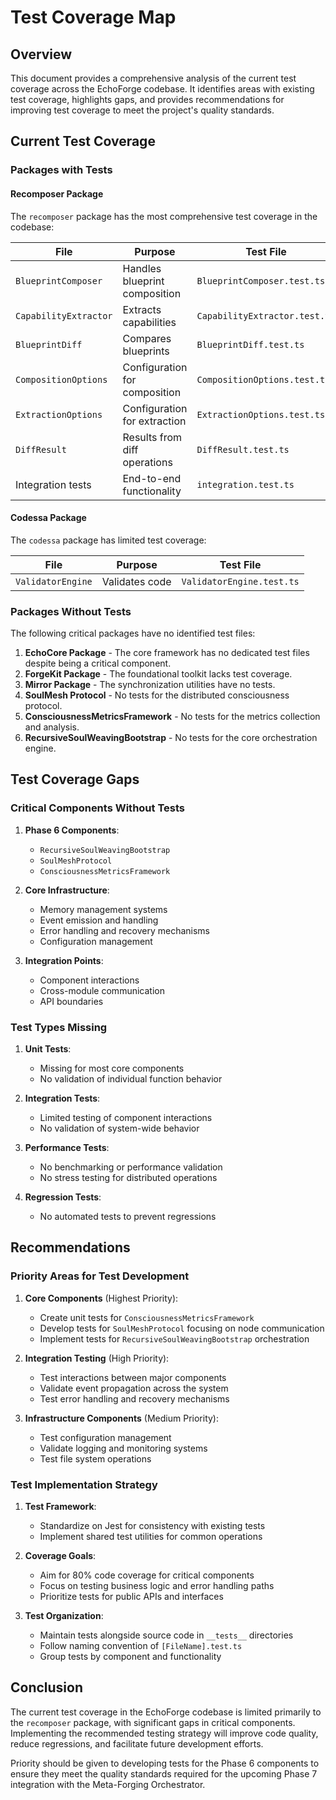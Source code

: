 # Test Coverage Map

## Overview

This document provides a comprehensive analysis of the current test coverage across the EchoForge codebase. It identifies areas with existing test coverage, highlights gaps, and provides recommendations for improving test coverage to meet the project's quality standards.

## Current Test Coverage

### Packages with Tests

#### Recomposer Package

The `recomposer` package has the most comprehensive test coverage in the codebase:

| File                  | Purpose                       | Test File                     |
| --------------------- | ----------------------------- | ----------------------------- |
| `BlueprintComposer`   | Handles blueprint composition | `BlueprintComposer.test.ts`   |
| `CapabilityExtractor` | Extracts capabilities         | `CapabilityExtractor.test.ts` |
| `BlueprintDiff`       | Compares blueprints           | `BlueprintDiff.test.ts`       |
| `CompositionOptions`  | Configuration for composition | `CompositionOptions.test.ts`  |
| `ExtractionOptions`   | Configuration for extraction  | `ExtractionOptions.test.ts`   |
| `DiffResult`          | Results from diff operations  | `DiffResult.test.ts`          |
| Integration tests     | End-to-end functionality      | `integration.test.ts`         |

#### Codessa Package

The `codessa` package has limited test coverage:

| File              | Purpose        | Test File                 |
| ----------------- | -------------- | ------------------------- |
| `ValidatorEngine` | Validates code | `ValidatorEngine.test.ts` |

### Packages Without Tests

The following critical packages have no identified test files:

1. **EchoCore Package** - The core framework has no dedicated test files despite being a critical component.
2. **ForgeKit Package** - The foundational toolkit lacks test coverage.
3. **Mirror Package** - The synchronization utilities have no tests.
4. **SoulMesh Protocol** - No tests for the distributed consciousness protocol.
5. **ConsciousnessMetricsFramework** - No tests for the metrics collection and analysis.
6. **RecursiveSoulWeavingBootstrap** - No tests for the core orchestration engine.

## Test Coverage Gaps

### Critical Components Without Tests

1. **Phase 6 Components**:
   - `RecursiveSoulWeavingBootstrap`
   - `SoulMeshProtocol`
   - `ConsciousnessMetricsFramework`

2. **Core Infrastructure**:
   - Memory management systems
   - Event emission and handling
   - Error handling and recovery mechanisms
   - Configuration management

3. **Integration Points**:
   - Component interactions
   - Cross-module communication
   - API boundaries

### Test Types Missing

1. **Unit Tests**:
   - Missing for most core components
   - No validation of individual function behavior

2. **Integration Tests**:
   - Limited testing of component interactions
   - No validation of system-wide behavior

3. **Performance Tests**:
   - No benchmarking or performance validation
   - No stress testing for distributed operations

4. **Regression Tests**:
   - No automated tests to prevent regressions

## Recommendations

### Priority Areas for Test Development

1. **Core Components** (Highest Priority):
   - Create unit tests for `ConsciousnessMetricsFramework`
   - Develop tests for `SoulMeshProtocol` focusing on node communication
   - Implement tests for `RecursiveSoulWeavingBootstrap` orchestration

2. **Integration Testing** (High Priority):
   - Test interactions between major components
   - Validate event propagation across the system
   - Test error handling and recovery mechanisms

3. **Infrastructure Components** (Medium Priority):
   - Test configuration management
   - Validate logging and monitoring systems
   - Test file system operations

### Test Implementation Strategy

1. **Test Framework**:
   - Standardize on Jest for consistency with existing tests
   - Implement shared test utilities for common operations

2. **Coverage Goals**:
   - Aim for 80% code coverage for critical components
   - Focus on testing business logic and error handling paths
   - Prioritize tests for public APIs and interfaces

3. **Test Organization**:
   - Maintain tests alongside source code in `__tests__` directories
   - Follow naming convention of `[FileName].test.ts`
   - Group tests by component and functionality

## Conclusion

The current test coverage in the EchoForge codebase is limited primarily to the `recomposer` package, with significant gaps in critical components. Implementing the recommended testing strategy will improve code quality, reduce regressions, and facilitate future development efforts.

Priority should be given to developing tests for the Phase 6 components to ensure they meet the quality standards required for the upcoming Phase 7 integration with the Meta-Forging Orchestrator.
